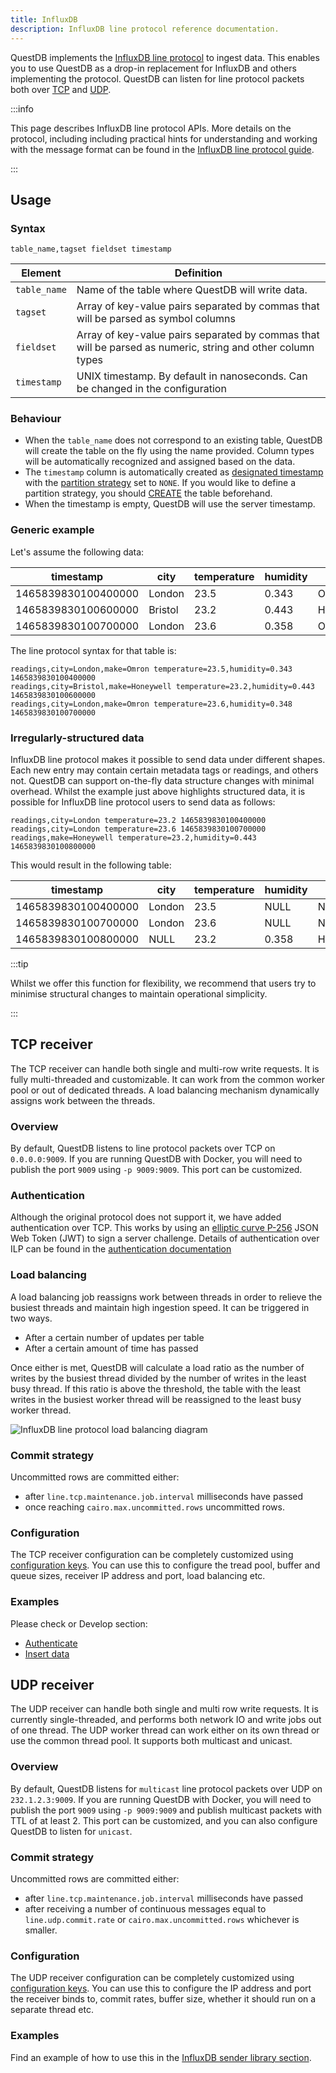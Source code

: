 ```yaml
---
title: InfluxDB
description: InfluxDB line protocol reference documentation.
---
```


QuestDB implements the
[InfluxDB line protocol](https://docs.influxdata.com/influxdb/v1.8/write_protocols/line_protocol_tutorial/)
to ingest data. This enables you to use QuestDB as a drop-in replacement for
InfluxDB and others implementing the protocol. QuestDB can listen for line
protocol packets both over [TCP](#tcp-receiver) and [UDP](#udp-receiver).

:::info

This page describes InfluxDB line protocol APIs. More details on the protocol,
including including practical hints for understanding and working with the
message format can be found in the
[InfluxDB line protocol guide](/docs/guides/influxdb-line-protocol/).

:::

## Usage

### Syntax

```shell
table_name,tagset fieldset timestamp
```

| Element      | Definition                                                                                                                                     |
| ------------ | ---------------------------------------------------------------------------------------------------------------------------------------------- |
| `table_name` | Name of the table where QuestDB will write data.                                                                                               |
| `tagset`     | Array of key-value pairs separated by commas that will be parsed as symbol columns                                                             |
| `fieldset`   | Array of key-value pairs separated by commas that will be parsed as numeric, string and other column types                                     |
| `timestamp`  | UNIX timestamp. By default in nanoseconds. Can be changed in the configuration                                                                 |

### Behaviour

- When the `table_name` does not correspond to an existing table, QuestDB will
  create the table on the fly using the name provided. Column types will be
  automatically recognized and assigned based on the data.
- The `timestamp` column is automatically created as
  [designated timestamp](/docs/concept/designated-timestamp/) with the
  [partition strategy](/docs/concept/partitions/) set to `NONE`. If you would
  like to define a partition strategy, you should
  [CREATE](/docs/reference/sql/create-table/) the table beforehand.
- When the timestamp is empty, QuestDB will use the server timestamp.

### Generic example

Let's assume the following data:

| timestamp           | city    | temperature | humidity | make      |
| ------------------- | ------- | ----------- | -------- | --------- |
| 1465839830100400000 | London  | 23.5        | 0.343    | Omron     |
| 1465839830100600000 | Bristol | 23.2        | 0.443    | Honeywell |
| 1465839830100700000 | London  | 23.6        | 0.358    | Omron     |

The line protocol syntax for that table is:

```shell
readings,city=London,make=Omron temperature=23.5,humidity=0.343 1465839830100400000
readings,city=Bristol,make=Honeywell temperature=23.2,humidity=0.443 1465839830100600000
readings,city=London,make=Omron temperature=23.6,humidity=0.348 1465839830100700000
```

### Irregularly-structured data

InfluxDB line protocol makes it possible to send data under different shapes.
Each new entry may contain certain metadata tags or readings, and others not.
QuestDB can support on-the-fly data structure changes with minimal overhead.
Whilst the example just above highlights structured data, it is possible for
InfluxDB line protocol users to send data as follows:

```shell
readings,city=London temperature=23.2 1465839830100400000
readings,city=London temperature=23.6 1465839830100700000
readings,make=Honeywell temperature=23.2,humidity=0.443 1465839830100800000
```

This would result in the following table:

| timestamp           | city   | temperature | humidity | make      |
| ------------------- | ------ | ----------- | -------- | --------- |
| 1465839830100400000 | London | 23.5        | NULL     | NULL      |
| 1465839830100700000 | London | 23.6        | NULL     | NULL      |
| 1465839830100800000 | NULL   | 23.2        | 0.358    | Honeywell |

:::tip

Whilst we offer this function for flexibility, we recommend that users try to
minimise structural changes to maintain operational simplicity.

:::

## TCP receiver

The TCP receiver can handle both single and multi-row write requests. It is
fully multi-threaded and customizable. It can work from the common worker pool
or out of dedicated threads. A load balancing mechanism dynamically assigns work
between the threads.

### Overview

By default, QuestDB listens to line protocol packets over TCP on `0.0.0.0:9009`.
If you are running QuestDB with Docker, you will need to publish the port `9009`
using `-p 9009:9009`. This port can be customized.

### Authentication

Although the original protocol does not support it, we have added authentication
over TCP. This works by using an
[elliptic curve P-256](https://en.wikipedia.org/wiki/Elliptic-curve_cryptography)
JSON Web Token (JWT) to sign a server challenge. Details of authentication over
ILP can be found in the
[authentication documentation](/docs/develop/authenticate/)

### Load balancing

A load balancing job reassigns work between threads in order to relieve the
busiest threads and maintain high ingestion speed. It can be triggered in two
ways.

- After a certain number of updates per table
- After a certain amount of time has passed

Once either is met, QuestDB will calculate a load ratio as the number of writes
by the busiest thread divided by the number of writes in the least busy thread.
If this ratio is above the threshold, the table with the least writes in the
busiest worker thread will be reassigned to the least busy worker thread.

![InfluxDB line protocol load balancing diagram](/img/docs/diagrams/influxLineProtocolTCPLoadBalancing.svg)

### Commit strategy

Uncommitted rows are committed either:

- after `line.tcp.maintenance.job.interval` milliseconds have passed
- once reaching `cairo.max.uncommitted.rows` uncommitted rows.

### Configuration

The TCP receiver configuration can be completely customized using
[configuration keys](/docs/reference/configuration/#influxdb-line-protocol-tcp).
You can use this to configure the tread pool, buffer and queue sizes, receiver
IP address and port, load balancing etc.

### Examples

Please check or Develop section:

- [Authenticate](/docs/develop/authenticate/#influxdb-line-protocol)
- [Insert data](/docs/develop/insert-data/#influxdb-line-protocol)

## UDP receiver

The UDP receiver can handle both single and multi row write requests. It is
currently single-threaded, and performs both network IO and write jobs out of
one thread. The UDP worker thread can work either on its own thread or use the
common thread pool. It supports both multicast and unicast.

### Overview

By default, QuestDB listens for `multicast` line protocol packets over UDP on
`232.1.2.3:9009`. If you are running QuestDB with Docker, you will need to
publish the port `9009` using `-p 9009:9009` and publish multicast packets with
TTL of at least 2. This port can be customized, and you can also configure
QuestDB to listen for `unicast`.

### Commit strategy

Uncommitted rows are committed either:

- after `line.tcp.maintenance.job.interval` milliseconds have passed
- after receiving a number of continuous messages equal to
  `line.udp.commit.rate` or `cairo.max.uncommitted.rows` whichever is smaller.

### Configuration

The UDP receiver configuration can be completely customized using
[configuration keys](/docs/reference/configuration/#influxdb-line-protocol-udp).
You can use this to configure the IP address and port the receiver binds to,
commit rates, buffer size, whether it should run on a separate thread etc.

### Examples

Find an example of how to use this in the
[InfluxDB sender library section](/docs/reference/api/java-embedded/#influxdb-sender-library).
